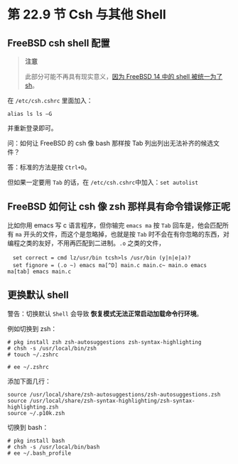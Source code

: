 # 第 22.9 节 Csh 与其他 Shell

## FreeBSD csh shell 配置

> **注意**
>
> 此部分可能不再具有现实意义，[因为 FreeBSD 14 中的 shell 被统一为了 sh](https://github.com/freebsd/freebsd-src/commit/d410b585b6f00a26c2de7724d6576a3ea7d548b7)。

在 `/etc/csh.cshrc` 里面加入：

`alias ls ls –G`

并重新登录即可。

问：如何让 FreeBSD 的 csh 像 bash 那样按 Tab 列出列出无法补齐的候选文件？

答：标准的方法是按 `Ctrl+D`。

但如果一定要用 `Tab` 的话，在 `/etc/csh.cshrc`中加入：`set autolist`

## FreeBSD 如何让 csh 像 zsh 那样具有命令错误修正呢

比如你用 emacs 写 c 语言程序，但你输完 `emacs ma` 按 `Tab` 回车是，他会匹配所有 `ma` 开头的文件，而这个是忽略掉，也就是按 `Tab` 时不会在有你忽略的东西，对编程之类的友好，不用再匹配到二进制。`.o` 之类的文件，

```shell-session
　set correct = cmd lz/usr/bin tcsh>ls /usr/bin (y|n|e|a)?
　set fignore = (.o ~) emacs ma[^D] main.c main.c~ main.o emacs ma[tab] emacs main.c
```

## 更换默认 shell

警告：切换默认 `Shell` 会导致 **恢复模式无法正常启动加载命令行环境**。

例如切换到 zsh：

```shell-session
# pkg install zsh zsh-autosuggestions zsh-syntax-highlighting
# chsh -s /usr/local/bin/zsh
# touch ~/.zshrc
```

```shell-session
# ee ~/.zshrc
```

添加下面几行：

```shell-session
source /usr/local/share/zsh-autosuggestions/zsh-autosuggestions.zsh
source /usr/local/share/zsh-syntax-highlighting/zsh-syntax-highlighting.zsh
source ~/.p10k.zsh
```

切换到 bash：

```shell-session
# pkg install bash
# chsh -s /usr/local/bin/bash
# ee ~/.bash_profile
```

